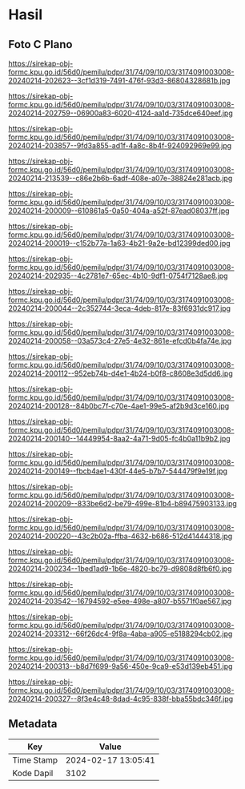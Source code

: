 # Hasil

## Foto C Plano

https://sirekap-obj-formc.kpu.go.id/56d0/pemilu/pdpr/31/74/09/10/03/3174091003008-20240214-202623--3cf1d319-7491-476f-93d3-86804328681b.jpg

https://sirekap-obj-formc.kpu.go.id/56d0/pemilu/pdpr/31/74/09/10/03/3174091003008-20240214-202759--06900a83-6020-4124-aa1d-735dce640eef.jpg

https://sirekap-obj-formc.kpu.go.id/56d0/pemilu/pdpr/31/74/09/10/03/3174091003008-20240214-203857--9fd3a855-ad1f-4a8c-8b4f-924092969e99.jpg

https://sirekap-obj-formc.kpu.go.id/56d0/pemilu/pdpr/31/74/09/10/03/3174091003008-20240214-213539--c86e2b6b-6adf-408e-a07e-38824e281acb.jpg

https://sirekap-obj-formc.kpu.go.id/56d0/pemilu/pdpr/31/74/09/10/03/3174091003008-20240214-200009--610861a5-0a50-404a-a52f-87ead08037ff.jpg

https://sirekap-obj-formc.kpu.go.id/56d0/pemilu/pdpr/31/74/09/10/03/3174091003008-20240214-200019--c152b77a-1a63-4b21-9a2e-bd12399ded00.jpg

https://sirekap-obj-formc.kpu.go.id/56d0/pemilu/pdpr/31/74/09/10/03/3174091003008-20240214-202935--4c2781e7-65ec-4b10-9df1-0754f7128ae8.jpg

https://sirekap-obj-formc.kpu.go.id/56d0/pemilu/pdpr/31/74/09/10/03/3174091003008-20240214-200044--2c352744-3eca-4deb-817e-83f6931dc917.jpg

https://sirekap-obj-formc.kpu.go.id/56d0/pemilu/pdpr/31/74/09/10/03/3174091003008-20240214-200058--03a573c4-27e5-4e32-861e-efcd0b4fa74e.jpg

https://sirekap-obj-formc.kpu.go.id/56d0/pemilu/pdpr/31/74/09/10/03/3174091003008-20240214-200112--952eb74b-d4e1-4b24-b0f8-c8608e3d5dd6.jpg

https://sirekap-obj-formc.kpu.go.id/56d0/pemilu/pdpr/31/74/09/10/03/3174091003008-20240214-200128--84b0bc7f-c70e-4ae1-99e5-af2b9d3ce160.jpg

https://sirekap-obj-formc.kpu.go.id/56d0/pemilu/pdpr/31/74/09/10/03/3174091003008-20240214-200140--14449954-8aa2-4a71-9d05-fc4b0a11b9b2.jpg

https://sirekap-obj-formc.kpu.go.id/56d0/pemilu/pdpr/31/74/09/10/03/3174091003008-20240214-200149--fbcb4ae1-430f-44e5-b7b7-544479f9e19f.jpg

https://sirekap-obj-formc.kpu.go.id/56d0/pemilu/pdpr/31/74/09/10/03/3174091003008-20240214-200209--833be6d2-be79-499e-81b4-b89475903133.jpg

https://sirekap-obj-formc.kpu.go.id/56d0/pemilu/pdpr/31/74/09/10/03/3174091003008-20240214-200220--43c2b02a-ffba-4632-b686-512d41444318.jpg

https://sirekap-obj-formc.kpu.go.id/56d0/pemilu/pdpr/31/74/09/10/03/3174091003008-20240214-200234--1bed1ad9-1b6e-4820-bc79-d9808d8fb6f0.jpg

https://sirekap-obj-formc.kpu.go.id/56d0/pemilu/pdpr/31/74/09/10/03/3174091003008-20240214-203542--16794592-e5ee-498e-a807-b5571f0ae567.jpg

https://sirekap-obj-formc.kpu.go.id/56d0/pemilu/pdpr/31/74/09/10/03/3174091003008-20240214-203312--66f26dc4-9f8a-4aba-a905-e5188294cb02.jpg

https://sirekap-obj-formc.kpu.go.id/56d0/pemilu/pdpr/31/74/09/10/03/3174091003008-20240214-200313--b8d7f699-9a56-450e-9ca9-e53d139eb451.jpg

https://sirekap-obj-formc.kpu.go.id/56d0/pemilu/pdpr/31/74/09/10/03/3174091003008-20240214-200327--8f3e4c48-8dad-4c95-838f-bba55bdc346f.jpg


## Metadata

| Key        | Value               |
| ---------- | ------------------- |
| Time Stamp | 2024-02-17 13:05:41 |
| Kode Dapil | 3102                |



